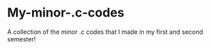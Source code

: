 # My-minor-.c-codes
A collection of the minor .c codes that I made in my first and second semester!
